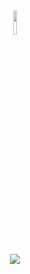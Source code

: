 
<div align="center">
<img width="10%" src="https://media2.giphy.com/media/1jgLDGD1Bn27e/giphy.gif"><br>
<img src="https://readme-typing-svg.demolab.com?font=Fira+Code&size=14&duration=500&pause=500&color=C5BBBB&center=true&vCenter=true&width=435&lines=gooootchaaa!!!;discord.gg%2Fuyuyorum;sick+uWu%3F;uyuyorumstore.com;nill%2Cnull%2Cundefined;where+is+my+lighter+or+my+mind%3F;lol;01010101010101010010101;anime+girls+real%3F;lmao;why+do+we+use+windows+instead+of+linux%3F;copilot+and+chatgbt+got+me;why+are+people+so+selfish%3F;go+f*cking+back;AAAAAAAAAAAAAAAAAAAAAAAAAAAAAAAAAAAAAAAAAAAAAAAAAAAA" /><br>
</div>

